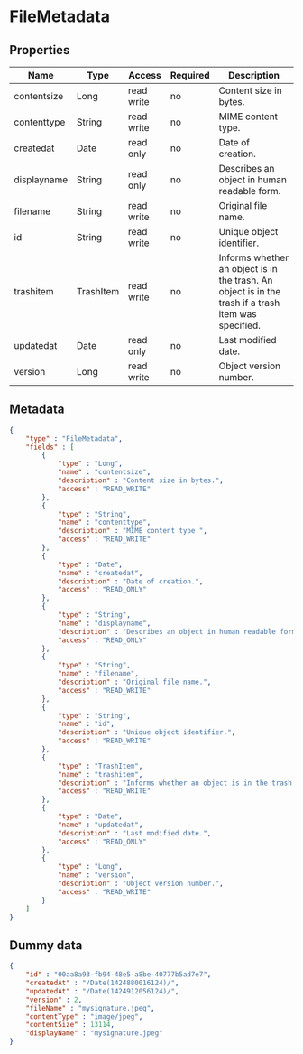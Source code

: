 FileMetadata
==

## Properties

| Name        | Type      | Access     | Required | Description                                                                                         |
|-------------|-----------|------------|----|-----------------------------------------------------------------------------------------------------|
| contentsize | Long      | read write | no | Content size in bytes.                                                                              |
| contenttype | String    | read write | no | MIME content type.                                                                                  |
| createdat   | Date      | read only  | no | Date of creation.                                                                                   |
| displayname | String    | read only  | no | Describes an object in human readable form.                                                         |
| filename    | String    | read write | no | Original file name.                                                                                 |
| id          | String    | read write | no | Unique object identifier.                                                                           |
| trashitem   | TrashItem | read write | no | Informs whether an object is in the trash. An object is in the trash if a trash item was specified. |
| updatedat   | Date      | read only  | no | Last modified date.                                                                                 |
| version     | Long      | read write | no | Object version number.                                                                              |

## Metadata

```JSON
{
	"type" : "FileMetadata",
	"fields" : [
		{
			"type" : "Long",
			"name" : "contentsize",
			"description" : "Content size in bytes.",
			"access" : "READ_WRITE"
		},
		{
			"type" : "String",
			"name" : "contenttype",
			"description" : "MIME content type.",
			"access" : "READ_WRITE"
		},
		{
			"type" : "Date",
			"name" : "createdat",
			"description" : "Date of creation.",
			"access" : "READ_ONLY"
		},
		{
			"type" : "String",
			"name" : "displayname",
			"description" : "Describes an object in human readable form.",
			"access" : "READ_ONLY"
		},
		{
			"type" : "String",
			"name" : "filename",
			"description" : "Original file name.",
			"access" : "READ_WRITE"
		},
		{
			"type" : "String",
			"name" : "id",
			"description" : "Unique object identifier.",
			"access" : "READ_WRITE"
		},
		{
			"type" : "TrashItem",
			"name" : "trashitem",
			"description" : "Informs whether an object is in the trash. An object is in the trash if a trash item was specified.",
			"access" : "READ_WRITE"
		},
		{
			"type" : "Date",
			"name" : "updatedat",
			"description" : "Last modified date.",
			"access" : "READ_ONLY"
		},
		{
			"type" : "Long",
			"name" : "version",
			"description" : "Object version number.",
			"access" : "READ_WRITE"
		}
	]
}
```

## Dummy data

```JSON
{
	"id" : "00aa8a93-fb94-48e5-a8be-40777b5ad7e7",
	"createdAt" : "/Date(1424880016124)/",
	"updatedAt" : "/Date(1424912056124)/",
	"version" : 2,
	"fileName" : "mysignature.jpeg",
	"contentType" : "image/jpeg",
	"contentSize" : 13114,
	"displayName" : "mysignature.jpeg"
}
```
